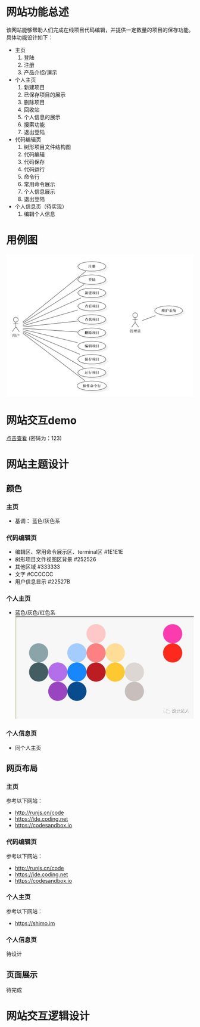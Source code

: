 # 网站功能总述
该网站能够帮助人们完成在线项目代码编辑，并提供一定数量的项目的保存功能。具体功能设计如下：
* 主页
  1. 登陆
  2. 注册
  3. 产品介绍/演示
* 个人主页
  1. 新建项目
  2. 已保存项目的展示
  3. 删除项目
  4. 回收站
  5. 个人信息的展示
  6. 搜索功能
  7. 退出登陆
* 代码编辑页
  1. 树形项目文件结构图
  2. 代码编辑
  3. 代码保存
  4. 代码运行
  5. 命令行
  6. 常用命令展示
  7. 个人信息展示
  8. 退出登陆
* 个人信息页（待实现）
  1. 编辑个人信息
# 用例图
![用例图](./img/UseCaseDiagram.jpg)
# 网站交互demo
[点击查看](https://modao.cc/app/IG5XNmFhGgMkHI0iHTLkNl2eQy9ZDks)
(密码为：123)
# 网站主题设计
## 颜色
### 主页
* 基调： 蓝色/灰色系
### 代码编辑页
* 编辑区、常用命令展示区、terminal区 #1E1E1E
* 树形项目文件视图区背景 #252526
* 其他区域 #333333
* 文字 #CCCCCC
* 用户信息显示 #22527B
### 个人主页
* 蓝色/灰色/红色系<br />
![色彩表](./img/color_list.jpg)
### 个人信息页
* 同个人主页
## 网页布局
### 主页
参考以下网站：
* http://runjs.cn/code
* https://ide.coding.net
* https://codesandbox.io
### 代码编辑页
参考以下网站：
* http://runjs.cn/code
* https://ide.coding.net
* https://codesandbox.io
### 个人主页
参考以下网站：
* https://shimo.im
### 个人信息页
待设计
## 页面展示
待完成
# 网站交互逻辑设计